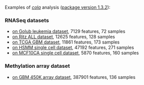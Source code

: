 
Examples of [*cola*](https://github.com/jokergoo/cola) analysis ([package version 1.3.2](https://github.com/jokergoo/cola/releases/tag/1.3.2)):

### RNASeq datasets

- [on Golub leukemia dataset](Golub_leukemia/), 7129 features, 72 samples
- [on Ritz ALL dataset](Ritz_ALL/), 12625 features, 128 samples
- [on TCGA GBM dataset](TCGA_GBM/), 11861 features, 173 samples
- [on HSMM single cell dataset](HSMM_single_cell/), 47192 features, 271 samples
- [on MCF10CA single cell dataset](MCF10CA_scRNAseq/), 5870 features, 160 samples

### Methylation array dataset

- [on GBM 450K array dataset](GBM_450K/), 387901 features, 136 samples
